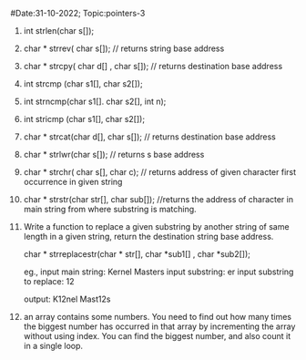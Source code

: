 #Date:31-10-2022; Topic:pointers-3

1) int strlen(char s[]);

2) char * strrev( char s[]); // returns string base address

3) char * strcpy( char d[] , char s[]);  // returns destination base address

4) int  strcmp (char s1[], char s2[]);

5) int strncmp(char s1[]. char s2[], int n);

6) int stricmp (char s1[], char s2[]);

7) char  * strcat(char d[], char s[]); // returns destination base address

8) char * strlwr(char s[]); // returns s base address

9) char * strchr( char s[], char c); // returns address of given character first occurrence in given string

10) char * strstr(char str[], char sub[]); //returns the address of character in main string from where substring is matching.

11) Write a function to replace a given substring by another string of same length in a given string, return the destination string base address.

	char * strreplacestr(char * str[], char *sub1[] , char *sub2[]);

	eg., input main string: Kernel Masters
	input substring: er
	input substring to replace: 12

	output: K12nel Mast12s

12) an array contains some numbers. You need to find out how many times the biggest number has occurred in that array by incrementing the array without using index. You can find the biggest number, and also count it in a single loop.
